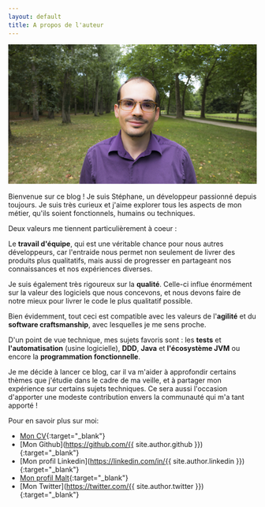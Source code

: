 ```yaml
---
layout: default
title: A propos de l'auteur
---
```


<img src="spe-rbt.jpg" alt="Stéphane Petit" />
<br/>

Bienvenue sur ce blog ! Je suis Stéphane, un développeur passionné depuis toujours. Je suis très curieux et j'aime explorer tous les aspects de mon métier, qu'ils soient fonctionnels, humains ou techniques.

Deux valeurs me tiennent particulièrement à coeur :

Le **travail d'équipe**, qui est une véritable chance pour nous autres développeurs, car l'entraide nous permet non seulement de livrer des produits plus qualitatifs, mais aussi de progresser en partageant nos connaissances et nos expériences diverses.

Je suis également très rigoureux sur la **qualité**. Celle-ci influe énormément sur la valeur des logiciels que nous concevons, et nous devons faire de notre mieux pour livrer le code le plus qualitatif possible.

Bien évidemment, tout ceci est compatible avec les valeurs de l'**agilité** et du **software craftsmanship**, avec lesquelles je me sens proche.

D'un point de vue technique, mes sujets favoris sont : les **tests** et **l'automatisation** (usine logicielle),  **DDD**, **Java** et **l'écosystème JVM** ou encore la **programmation fonctionnelle**. 

Je me décide à lancer ce blog, car il va m'aider à approfondir certains thèmes que j'étudie dans le cadre de ma veille, et à partager mon expérience sur certains sujets techniques. Ce sera aussi l'occasion d'apporter une modeste contribution envers la communauté qui m'a tant apporté !

Pour en savoir plus sur moi:

- [Mon CV](cv2018.pdf){:target="_blank"}
- [Mon Github](https://github.com/{{ site.author.github }}){:target="_blank"}
- [Mon profil Linkedin](https://linkedin.com/in/{{ site.author.linkedin }}){:target="_blank"}
- [Mon profil Malt](https://www.malt.fr/profile/stephanepetit){:target="_blank"}
- [Mon Twitter](https://twitter.com/{{ site.author.twitter }}){:target="_blank"}
